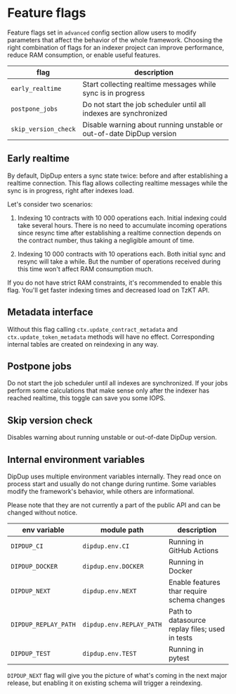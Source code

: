 # Feature flags

Feature flags set in `advanced` config section allow users to modify parameters that affect the behavior of the whole framework. Choosing the right combination of flags for an indexer project can improve performance, reduce RAM consumption, or enable useful features.

| flag                  | description                                                          |
| --------------------- | -------------------------------------------------------------------- |
| `early_realtime`      | Start collecting realtime messages while sync is in progress         |
| `postpone_jobs`       | Do not start the job scheduler until all indexes are synchronized    |
| `skip_version_check`  | Disable warning about running unstable or out-of-date DipDup version |

## Early realtime

By default, DipDup enters a sync state twice: before and after establishing a realtime connection. This flag allows collecting realtime messages while the sync is in progress, right after indexes load.

Let's consider two scenarios:

1. Indexing 10 contracts with 10 000 operations each. Initial indexing could take several hours. There is no need to accumulate incoming operations since resync time after establishing a realtime connection depends on the contract number, thus taking a negligible amount of time.

2. Indexing 10 000 contracts with 10 operations each. Both initial sync and resync will take a while. But the number of operations received during this time won't affect RAM consumption much.

If you do not have strict RAM constraints, it's recommended to enable this flag. You'll get faster indexing times and decreased load on TzKT API.

## Metadata interface

Without this flag calling `ctx.update_contract_metadata` and `ctx.update_token_metadata` methods will have no effect. Corresponding internal tables are created on reindexing in any way.

## Postpone jobs

Do not start the job scheduler until all indexes are synchronized. If your jobs perform some calculations that make sense only after the indexer has reached realtime, this toggle can save you some IOPS.

## Skip version check

Disables warning about running unstable or out-of-date DipDup version.

## Internal environment variables

DipDup uses multiple environment variables internally. They read once on process start and usually do not change during runtime. Some variables modify the framework's behavior, while others are informational.

Please note that they are not currently a part of the public API and can be changed without notice.

| env variable          | module path               | description                                                           |
| --------------------- | ------------------------- | --------------------------------------------------------------------- |
| `DIPDUP_CI`           | `dipdup.env.CI`           | Running in GitHub Actions                                             |
| `DIPDUP_DOCKER`       | `dipdup.env.DOCKER`       | Running in Docker                                                     |
| `DIPDUP_NEXT`         | `dipdup.env.NEXT`         | Enable features thar require schema changes                           |
| `DIPDUP_REPLAY_PATH`  | `dipdup.env.REPLAY_PATH`  | Path to datasource replay files; used in tests                        |
| `DIPDUP_TEST`         | `dipdup.env.TEST`         | Running in pytest                                                     |

`DIPDUP_NEXT` flag will give you the picture of what's coming in the next major release, but enabling it on existing schema will trigger a reindexing.
